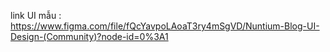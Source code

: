 link UI mẫu : 
https://www.figma.com/file/fQcYavpoLAoaT3ry4mSgVD/Nuntium-Blog-UI-Design-(Community)?node-id=0%3A1